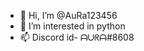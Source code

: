 - 👋 Hi, I’m @AuRa123456
- 👀 I’m interested in python
- 📫 Discord id- ᗩᑌᖇᗩ#8608

<!---
AuRa123456/AuRa123456 is a ✨ special ✨ repository because its `README.md` (this file) appears on your GitHub profile.
You can click the Preview link to take a look at your changes.
--->
